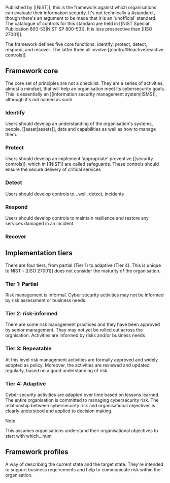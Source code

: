 Published by [[NIST]], this is the framework against which organisations can evaluate their information security. It's not technically a #standard , though there's an argument to be made that it is an 'unofficial' standard. The catalogue of controls for this standard are held in [[NIST Special Publication 800-53|NIST SP 800-53]]. It is less prespective than [[ISO 27001]].

The framework defines five core functions: identify, protect, detect, respond, and recover. The latter three all involve [[contro#Reactive|reactive controls]]. 

## Framework core
The core set of principles are not a checklist. They are a series of activities, almost a mindset, that will help an organisation meet its cybersecurity goals. This is essentially an [[information security management system|ISMS]], although it's not named as such.

### Identify
Users should develop an understanding of the organisation's systems, people, [[asset|assets]], data and capabilities as well as how to manage them.

### Protect
Users should develop an implement 'appropriate' preventive [[security controls]], which in [[NIST]] are called safeguards. These controls should ensure the secure delivery of critical services

### Detect
Users should develop controls to...well, detect, incidents

### Respond
Users should develop controls to maintain resilience and restore any services damaged in an incident.

### Recover


## Implementation tiers
There are four tiers, from partial (Tier 1) to adaptive (Tier 4). This is unique to NIST - [[ISO 27001]] does not consider the maturity of the organisation.

### Tier 1: Partial
Risk management is informal. Cyber security activities may not be informed by risk assessment or business needs.

### Tier 2: risk-informed
There are some risk management practices and they have been approved by senior management. They may not yet be rolled out across the orgnisation. Activities are informed by risks and/or business needs

### Tier 3: Repeatable
At this level risk management activities are formally approved and widely adopted as policy. Moreover, the activities are reviewed and updated regularly, based on a good understanding of risk

### Tier 4: Adaptive
Cyber security activities are adapted over time based on lessons learned. The entire organisation is committed to managing cybersecurity risk. The relationship between cybersecurity risk and organisational objectives is clearly understood and applied to decision making.

>[!note] 
>This assumes organisations understand their organisational objectives to start with which...hum

## Framework profiles
A way of describing the current state and the target state. They're intended to support business requirements and help to communicate risk within the organisation. 